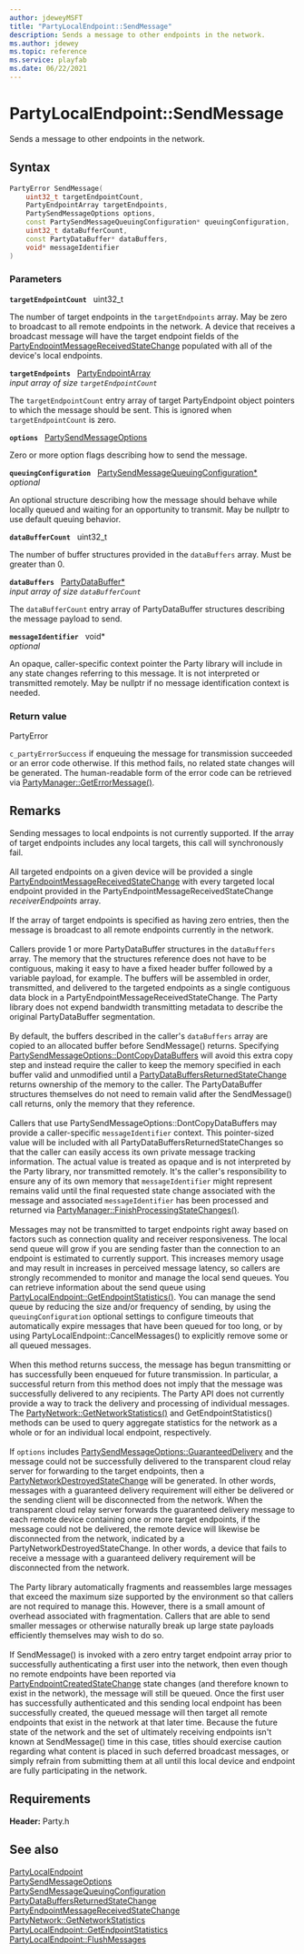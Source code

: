 ```yaml
---
author: jdeweyMSFT
title: "PartyLocalEndpoint::SendMessage"
description: Sends a message to other endpoints in the network.
ms.author: jdewey
ms.topic: reference
ms.service: playfab
ms.date: 06/22/2021
---
```


# PartyLocalEndpoint::SendMessage  

Sends a message to other endpoints in the network.  

## Syntax  
  
```cpp
PartyError SendMessage(  
    uint32_t targetEndpointCount,  
    PartyEndpointArray targetEndpoints,  
    PartySendMessageOptions options,  
    const PartySendMessageQueuingConfiguration* queuingConfiguration,  
    uint32_t dataBufferCount,  
    const PartyDataBuffer* dataBuffers,  
    void* messageIdentifier  
)  
```  
  
### Parameters  
  
**`targetEndpointCount`** &nbsp; uint32_t  
  
The number of target endpoints in the `targetEndpoints` array. May be zero to broadcast to all remote endpoints in the network. A device that receives a broadcast message will have the target endpoint fields of the [PartyEndpointMessageReceivedStateChange](../../../structs/partyendpointmessagereceivedstatechange.md) populated with all of the device's local endpoints.  
  
**`targetEndpoints`** &nbsp; [PartyEndpointArray](../../../typedefs.md)  
*input array of size `targetEndpointCount`*  
  
The `targetEndpointCount` entry array of target PartyEndpoint object pointers to which the message should be sent. This is ignored when `targetEndpointCount` is zero.  
  
**`options`** &nbsp; [PartySendMessageOptions](../../../enums/partysendmessageoptions.md)  
  
Zero or more option flags describing how to send the message.  
  
**`queuingConfiguration`** &nbsp; [PartySendMessageQueuingConfiguration*](../../../structs/partysendmessagequeuingconfiguration.md)  
*optional*  
  
An optional structure describing how the message should behave while locally queued and waiting for an opportunity to transmit. May be nullptr to use default queuing behavior.  
  
**`dataBufferCount`** &nbsp; uint32_t  
  
The number of buffer structures provided in the `dataBuffers` array. Must be greater than 0.  
  
**`dataBuffers`** &nbsp; [PartyDataBuffer*](../../../structs/partydatabuffer.md)  
*input array of size `dataBufferCount`*  
  
The `dataBufferCount` entry array of PartyDataBuffer structures describing the message payload to send.  
  
**`messageIdentifier`** &nbsp; void*  
*optional*  
  
An opaque, caller-specific context pointer the Party library will include in any state changes referring to this message. It is not interpreted or transmitted remotely. May be nullptr if no message identification context is needed.  
  
  
### Return value  
PartyError
  
```c_partyErrorSuccess``` if enqueuing the message for transmission succeeded or an error code otherwise. If this method fails, no related state changes will be generated. The human-readable form of the error code can be retrieved via [PartyManager::GetErrorMessage()](../../PartyManager/methods/partymanager_geterrormessage.md).
  
## Remarks  
  
Sending messages to local endpoints is not currently supported. If the array of target endpoints includes any local targets, this call will synchronously fail. <br /><br /> All targeted endpoints on a given device will be provided a single [PartyEndpointMessageReceivedStateChange](../../../structs/partyendpointmessagereceivedstatechange.md) with every targeted local endpoint provided in the PartyEndpointMessageReceivedStateChange *receiverEndpoints* array.   <br /><br /> If the array of target endpoints is specified as having zero entries, then the message is broadcast to all remote endpoints currently in the network.   <br /><br /> Callers provide 1 or more PartyDataBuffer structures in the `dataBuffers` array. The memory that the structures reference does not have to be contiguous, making it easy to have a fixed header buffer followed by a variable payload, for example. The buffers will be assembled in order, transmitted, and delivered to the targeted endpoints as a single contiguous data block in a PartyEndpointMessageReceivedStateChange. The Party library does not expend bandwidth transmitting metadata to describe the original PartyDataBuffer segmentation.   <br /><br /> By default, the buffers described in the caller's `dataBuffers` array are copied to an allocated buffer before SendMessage() returns. Specifying [PartySendMessageOptions::DontCopyDataBuffers](../../../enums/partysendmessageoptions.md) will avoid this extra copy step and instead require the caller to keep the memory specified in each buffer valid and unmodified until a [PartyDataBuffersReturnedStateChange](../../../structs/partydatabuffersreturnedstatechange.md) returns ownership of the memory to the caller. The PartyDataBuffer structures themselves do not need to remain valid after the SendMessage() call returns, only the memory that they reference.   <br /><br /> Callers that use PartySendMessageOptions::DontCopyDataBuffers may provide a caller-specific `messageIdentifier` context. This pointer-sized value will be included with all PartyDataBuffersReturnedStateChanges so that the caller can easily access its own private message tracking information. The actual value is treated as opaque and is not interpreted by the Party library, nor transmitted remotely. It's the caller's responsibility to ensure any of its own memory that `messageIdentifier` might represent remains valid until the final requested state change associated with the message and associated `messageIdentifier` has been processed and returned via [PartyManager::FinishProcessingStateChanges()](../../PartyManager/methods/partymanager_finishprocessingstatechanges.md).   <br /><br /> Messages may not be transmitted to target endpoints right away based on factors such as connection quality and receiver responsiveness. The local send queue will grow if you are sending faster than the connection to an endpoint is estimated to currently support. This increases memory usage and may result in increases in perceived message latency, so callers are strongly recommended to monitor and manage the local send queues. You can retrieve information about the send queue using [PartyLocalEndpoint::GetEndpointStatistics()](partylocalendpoint_getendpointstatistics.md). You can manage the send queue by reducing the size and/or frequency of sending, by using the `queuingConfiguration` optional settings to configure timeouts that automatically expire messages that have been queued for too long, or by using PartyLocalEndpoint::CancelMessages() to explicitly remove some or all queued messages.   <br /><br /> When this method returns success, the message has begun transmitting or has successfully been enqueued for future transmission. In particular, a successful return from this method does not imply that the message was successfully delivered to any recipients. The Party API does not currently provide a way to track the delivery and processing of individual messages. The [PartyNetwork::GetNetworkStatistics()](../../PartyNetwork/methods/partynetwork_getnetworkstatistics.md) and GetEndpointStatistics() methods can be used to query aggregate statistics for the network as a whole or for an individual local endpoint, respectively.   <br /><br /> If `options` includes [PartySendMessageOptions::GuaranteedDelivery](../../../enums/partysendmessageoptions.md) and the message could not be successfully delivered to the transparent cloud relay server for forwarding to the target endpoints, then a [PartyNetworkDestroyedStateChange](../../../structs/partynetworkdestroyedstatechange.md) will be generated. In other words, messages with a guaranteed delivery requirement will either be delivered or the sending client will be disconnected from the network. When the transparent cloud relay server forwards the guaranteed delivery message to each remote device containing one or more target endpoints, if the message could not be delivered, the remote device will likewise be disconnected from the network, indicated by a PartyNetworkDestroyedStateChange. In other words, a device that fails to receive a message with a guaranteed delivery requirement will be disconnected from the network.   <br /><br /> The Party library automatically fragments and reassembles large messages that exceed the maximum size supported by the environment so that callers are not required to manage this. However, there is a small amount of overhead associated with fragmentation. Callers that are able to send smaller messages or otherwise naturally break up large state payloads efficiently themselves may wish to do so.   <br /><br /> If SendMessage() is invoked with a zero entry target endpoint array prior to successfully authenticating a first user into the network, then even though no remote endpoints have been reported via [PartyEndpointCreatedStateChange](../../../structs/partyendpointcreatedstatechange.md) state changes (and therefore known to exist in the network), the message will still be queued. Once the first user has successfully authenticated and this sending local endpoint has been successfully created, the queued message will then target all remote endpoints that exist in the network at that later time. Because the future state of the network and the set of ultimately receiving endpoints isn't known at SendMessage() time in this case, titles should exercise caution regarding what content is placed in such deferred broadcast messages, or simply refrain from submitting them at all until this local device and endpoint are fully participating in the network.
  
## Requirements  
  
**Header:** Party.h
  
## See also  
[PartyLocalEndpoint](../partylocalendpoint.md)  
[PartySendMessageOptions](../../../enums/partysendmessageoptions.md)  
[PartySendMessageQueuingConfiguration](../../../structs/partysendmessagequeuingconfiguration.md)  
[PartyDataBuffersReturnedStateChange](../../../structs/partydatabuffersreturnedstatechange.md)  
[PartyEndpointMessageReceivedStateChange](../../../structs/partyendpointmessagereceivedstatechange.md)  
[PartyNetwork::GetNetworkStatistics](../../PartyNetwork/methods/partynetwork_getnetworkstatistics.md)  
[PartyLocalEndpoint::GetEndpointStatistics](partylocalendpoint_getendpointstatistics.md)  
[PartyLocalEndpoint::FlushMessages](partylocalendpoint_flushmessages.md)
  
  
